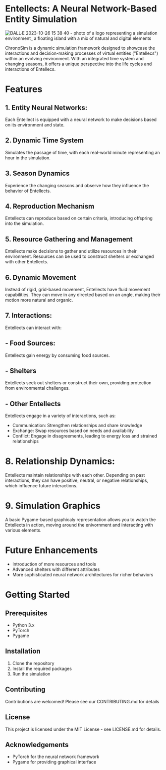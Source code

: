 # Entellects: A Neural Network-Based Entity Simulation

![DALL·E 2023-10-26 15 38 40 - photo of a logo representing a simulation environment_ a floating island with a mix of natural and digital elements](https://github.com/WarmMilkCodes/ChronoSim/assets/87686876/8c1cb444-3a92-4e9a-ac8a-04e7bae77b38)


ChronoSim is a dynamic simulation framework designed to showcase the interactions and decision-making processes of virtual entities ("Entellecs") within an evolving environment. With an integrated time system and changing seasons, it offers a unique perspective into the life cycles and interactions of Entellecs.

# Features
## 1. Entity Neural Networks:
Each Entellect is equipped with a neural network to make decisions based on its environment and state.
## 2. Dynamic Time System
Simulates the passage of time, with each real-world minute representing an hour in the simulation.
## 3. Season Dynamics
Experience the changing seasons and observe how they influence the behavior of Entellects.
## 4. Reproduction Mechanism
Entellects can reproduce based on certain criteria, introducing offspring into the simulation.
## 5. Resource Gathering and Management
Entellects make decisions to gather and utilize resources in their environment. Resources can be used to construct shelters or exchanged with other Entellects.
## 6. Dynamic Movement
Instead of rigid, grid-based movement, Entellects have fluid movement capabilities. They can move in any directed based on an angle, making their motion more natural and organic.
## 7. Interactions:
Entellects can interact with:
## - Food Sources:
Entellects gain energy by consuming food sources.
## - Shelters
Entellects seek out shelters or construct their own, providing protection from environmental challenges.
## - Other Entellects
Entellects engage in a variety of interactions, such as:
- Communication: Strengthen relationships and share knowledge
- Exchange: Swap resources based on needs and availability
- Conflict: Engage in disagreements, leading to energy loss and strained relationships
# 8. Relationship Dynamics:
Entellects maintain relationships with each other. Depending on past interactions, they can have positive, neutral, or negative relationships, which influence future interactions.
# 9. Simulation Graphics
A basic Pygame-based graphicaly representation allows you to watch the Entellects in action, moving around the enivornment and interacting with various elements.



# Future Enhancements
- Introduction of more resources and tools
- Advanced shelters with different attributes
- More sophisticated neural network architectures for richer behaviors
 
# Getting Started
## Prerequisites
- Python 3.x
- PyTorch
- Pygame

## Installation
1. Clone the repository
2. Install the required packages
3. Run the simulation

## Contributing
Contributions are welcomed! Please see our CONTRIBUTING.md for details

## License
This project is licensed under the MIT License - see LICENSE.md for details.

## Acknowledgements
- PyTorch for the neural network framework
- Pygame for providing graphical interface
